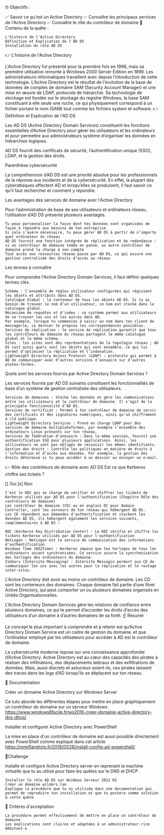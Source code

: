 🤓 Objectifs :

✅ Savoir ce qu'est un Active Directory
✅ Connaître les principaux services de l'Active Directory
✅ Connaître le rôle du contrôleur de domaine
👀 Contenu de la quête :

    L'histoire de l'Active Directory
    Définition et Explication de l'AD DS
    Installation du rôle AD DS

👉 L'histoire de l'Active Directory

L'Active Directory fut présenté pour la première fois en 1996, mais sa première utilisation remonte à Windows 2000 Server Édition en 1999. Les administrateurs informatiques travaillent avec depuis l’introduction de cette technologie.
L'Active Directory est le résultat de l'évolution de la base de données de comptes de domaine SAM (Security Account Manager) et une mise en œuvre de LDAP, protocole de hiérarchie.
Sa technologie de stockage est fondée sur le stockage du registre Windows, la base SAM constituant à elle seule une ruche, ce qui physiquement correspond à un fichier portant le nom (SAM) tout comme les fichiers system et software.
👉 Définition et Explication de l'AD DS

Les AD DS (Active Directory Domain Services) constituent les fonctions essentielles d’Active Directory pour gérer les utilisateurs et les ordinateurs et pour permettre aux administrateurs système d’organiser les données en hiérarchies logiques.

AD DS fournit des certificats de sécurité, l’authentification unique (SSO), LDAP, et la gestion des droits.

Parenthèse cybersécurité

La compréhension d’AD DS est une priorité absolue pour les professionnels de la réponse aux incidents et de la cybersécurité. En effet, la plupart des cyberattaques affectent AD et lorsqu’elles se produisent, il faut savoir ce qu’il faut rechercher et comment y répondre.

Les avantages des services de domaine avec l'Active Directory

Pour l’administration de base de ses utilisateurs et ordinateurs réseau, l’utilisation d’AD DS présente plusieurs avantages.

    Tu peux personnaliser la façon dont tes données sont organisées de façon à répondre aux besoins de ton entreprise
    Si cela s’avère nécessaire, tu peux gérer AD DS à partir de n’importe quel ordinateur du réseau
    AD DS fournit une fonction intégrée de réplication et de redondance : si un contrôleur de domaine tombe en panne, un autre contrôleur de domaine prend la charge à son compte
    Tout accès aux ressources réseau passe par AD DS, ce qui assure une gestion centralisée des droits d’accès au réseau

Les termes à connaître

Pour comprendre l'Active Directory Domain Services, il faut définir quelques termes clés.

    Schéma : l’ensemble de règles utilisateur configurées qui régissent les objets et attributs dans AD DS.
    Catalogue Global : le conteneur de tous les objets AD DS. Si tu as besoin de trouver le nom d’un utilisateur, ce nom est stocké dans le catalogue global.
    Mécanisme de requêtes et d'index : ce système permet aux utilisateurs de se trouver les uns et les autres dans AD.
    Par exemple, lorsque tu commences à saisir un nom dans ton client de messagerie, ce dernier te propose les correspondances possibles.
    Services de réplication : le service de réplication garantit que tous les contrôleurs de domaine du réseau partagent le même catalogue global et le même schéma.
    Sites : les sites sont des représentations de la topologie réseau ; AD DS sait ainsi quels sont les objets qui vont ensemble, ce qui lui permet d’optimiser la réplication et l’indexation.
    Lightweight Directory Access Protocol (LDAP) : protocole qui permet à AD de communiquer avec d’autres services d’annuaire sur d’autres plates-formes.

Quels sont les services fournis par Active Directory Domain Services ?

Les services fournis par AD DS suivants constituent les fonctionnalités de base d’un système de gestion centralisée des utilisateurs.

    Services de domaines : Stocke les données et gère les communications entre les utilisateurs et le contrôleur de domaine. Il s’agit de la principale fonctionnalité d’AD DS.
    Services de certificat : Permet à ton contrôleur de domaine de servir des certificats et des signatures numériques, ainsi qu’un chiffrement à clé publique.
    Lightweight Directory Services : Prend en charge LDAP pour des services de domaine multiplateformes, par exemple l’ensemble des ordinateurs Linux présents sur ton réseau.
    Services de fédération d'annuaire : Dans la même session, fournit une authentification SSO pour plusieurs applications. Ainsi, les utilisateurs ne sont pas obligés de ressaisir les mêmes identifiants.
    Gestion des droits : Contrôle les politiques en matière de droits à l’information et d’accès aux données. Par exemple, la gestion des droits détermine si tu peux accéder à un dossier ou envoyer un e-mail.

👉 Rôle des contrôleurs de domaine avec AD DS
Est ce que Kerberos chiffre ses tickets ?

[] Oui
[x] Non

    C'est le KDC qui se charge de vérifier et chiffrer les tickets de Kerberos utilisés par AD DS pour l'authentification (Chapitre Rôle des contrôleurs de domaine)
    Les contrôleur de domaine (CD) ou en anglais DC pour Domain Controller, sont les serveurs de ton réseau qui hébergent AD DS.
    Les CD répondent aux demandes d'authentification et stockent les données AD DS, ils hébergent également les services suivants, complémentaires à AD DS :

    KDC (Kerberos Key Distribution Center) : Le KDC vérifie et chiffre les tickets Kerberos utilisés par AD DS pour l'authentification
    NetLogon : NetLogon est le service de communication des informations d'authentification
    Windows Time (W32Time) : Kerberos impose que les horloges de tous les ordinateurs soient synchronisées. Ce service assure la syncrhonisation des horloges des ordinateurs du domaine.
    IsmServ (Intersite Messaging) : Intersite Messagin permert aux CD de communiquer les uns avec les autres pour la réplication et le routage inter-sites.

L'Active Directory doit avoir au moins un contrôleur de domaine. Les CD sont les conteneurs des domaines. Chaque domaine fait partie d’une fôret Active Directory, qui peut comporter un ou plusieurs domaines organisés en Unités Organisationnelles.

L'Active Directory Domain Services gère les relations de confiance entre plusieurs domaines, ce qui te permet d’accorder les droits d’accès des utilisateurs d’un domaine à d’autres domaines de sa forêt.
☝️ Résumé

Le concept le plus important à comprendre et à retenir est qu’Active Directory Domain Service est un cadre de gestion du domaine, et que l’ordinateur employé par les utilisateurs pour accéder à AD est le contrôleur de domaine.

La cybersécurité moderne repose sur une connaissance approfondie d’Active Directory. Active Directory est au cœur des capacités des pirates à réaliser des infiltrations, des déplacements latéraux et des exfiltrations de données.  Mais, aussi discrets et astucieux soient-ils, ces pirates laissent des traces dans les logs d’AD lorsqu’ils se déplacent sur ton réseau.

📒 Documentation

Créer un domaine Active Directory sur Windows Server

Ce tuto aborde les différentes étapes pour mettre en place graphiquement un contrôleur de domaine sur un serveur Windows
https://www.windows8facile.fr/ws2016-creer-domaine-active-directory-dns-dhcp/

Installer et configurer Active Directory avec PowerShell

La mise en place d'un contrôleur de domaine est aussi possible directement avec PowerShell comme expliqué dans cet article
https://remiflandrois.fr/2019/01/28/install-config-ad-powershell/

💪Challenge

Installe et configure Active Directory server en reprenant la machine virtuelle que tu as utilisé pour faire les quêtes sur le DNS et DHCP .

    Installer le rôle AD DS sur Windows Serveur 2012 R2
    Créer un domaine wilders.lan
    Explique la procédure que tu as utilisée dans une documentation qui permet de reproduire ton installation et que tu postera comme solution à cette quête

🧐 Critères d'acceptation

    La procédure permet effectivement de mettre en place un contrôleur de domaine
    Les explications sont claires et adaptées à un administrateur·rice débutant·e

